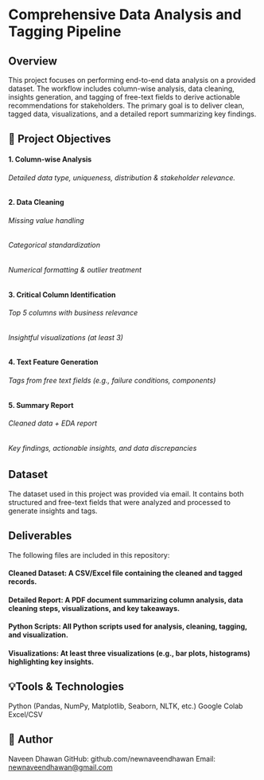 # Comprehensive Data Analysis and Tagging Pipeline
## Overview
This project focuses on performing end-to-end data analysis on a provided dataset. The workflow includes column-wise analysis, data cleaning, insights generation, and tagging of free-text fields to derive actionable recommendations for stakeholders. The primary goal is to deliver clean, tagged data, visualizations, and a detailed report summarizing key findings.

## 📌 Project Objectives
#### 1. Column-wise Analysis
###### Detailed data type, uniqueness, distribution & stakeholder relevance.

#### 2. Data Cleaning
###### Missing value handling
###### Categorical standardization
###### Numerical formatting & outlier treatment

#### 3. Critical Column Identification
###### Top 5 columns with business relevance
###### Insightful visualizations (at least 3)

#### 4. Text Feature Generation
###### Tags from free text fields (e.g., failure conditions, components)

#### 5. Summary Report
###### Cleaned data + EDA report
###### Key findings, actionable insights, and data discrepancies

## Dataset
The dataset used in this project was provided via email. It contains both structured and free-text fields that were analyzed and processed to generate insights and tags.

## Deliverables
The following files are included in this repository:
#### Cleaned Dataset: A CSV/Excel file containing the cleaned and tagged records.
#### Detailed Report: A PDF document summarizing column analysis, data cleaning steps, visualizations, and key takeaways.
#### Python Scripts: All Python scripts used for analysis, cleaning, tagging, and visualization.
#### Visualizations: At least three visualizations (e.g., bar plots, histograms) highlighting key insights.

## 💡Tools & Technologies
Python (Pandas, NumPy, Matplotlib, Seaborn, NLTK, etc.)
Google Colab
Excel/CSV
    
## 👤 Author
Naveen Dhawan
GitHub: github.com/newnaveendhawan
Email: newnaveendhawan@gmail.com
